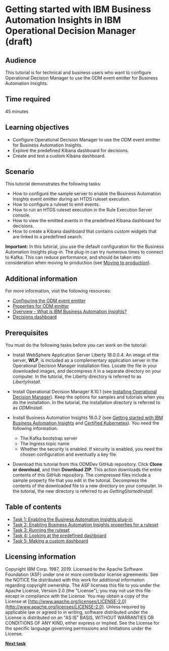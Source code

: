 # Getting started with IBM Business Automation Insights in IBM Operational Decision Manager (draft)

## Audience

This tutorial is for technical and business users who want to configure Operational Decision Manager to use the ODM event emitter for Business Automation Insights. 

## Time required

45 minutes

## Learning objectives

-   Configure Operational Decision Manager to use the ODM event emitter for Business Automation Insights.
-   Explore the predefined Kibana dashboard for decisions.
-   Create and test a custom Kibana dashboard.

## Scenario

This tutorial demonstrates the following tasks:

-  How to configure the sample server to enable the Business Automation Insights event emitter during an HTDS ruleset execution. 
-  How to configure a ruleset to emit events.
-  How to run an HTDS ruleset execution in the Rule Execution Server console.
-  How to view the emitted events in the predefined Kibana dashboard for decisions. 
-  How to create a Kibana dashboard that contains custom widgets that are linked to a predefined search.

**Important:** In this tutorial, you use the default configuration for the Business Automation Insights plug-in. The plug-in can try numerous times to connect to Kafka. This can reduce performance, and should be taken into consideration when moving to production (see [Moving to production](https://www.ibm.com/support/knowledgecenter/SSYHZ8_18.0.x/com.ibm.dba.bai/topics/tsk_bai_moving_to_prod.html)).

## Additional information

For more information, visit the following resources:

-   [Configuring the ODM event emitter](https://www.ibm.com/support/knowledgecenter/SSQP76_8.10.x/com.ibm.odm.distrib.config/topics/con_config_bai.html)
-   [Properties for ODM emitter](https://www.ibm.com/support/knowledgecenter/SSQP76_8.10.x/com.ibm.odm.dserver.rules.res.console/topics/con_rescons_rs_prop_bai.html)
-   [Overview - What is IBM Business Automation Insights?](https://www.ibm.com/support/knowledgecenter/SSYHZ8_18.0.x/com.ibm.dba.bai/topics/con_bai_overview.html)
-   [Decisions dashboard](https://www.ibm.com/support/knowledgecenter/SSYHZ8_18.0.x/com.ibm.dba.bai/topics/con_bai_odm_dashboards.html)

## Prerequisites
You must do the following tasks before you can work on the tutorial:
-   Install WebSphere Application Server Liberty 18.0.0.4. An image of the server, **WLP**, is included as a complementary application server in the Operational Decision Manager installation files. Locate the file in your downloaded images, and decompress it in a separate directory on your computer. In the tutorial, the Liberty directory is referred to as *LibertyInstall*.
-   Install Operational Decision Manager 8.10.1 (see [Installing Operational Decision Manager](https://www.ibm.com/support/knowledgecenter/SSQP76_8.10.x/com.ibm.odm.distrib.install/topics/odm_distrib_install.html)). Keep the options for samples and tutorials when you do the installation. In the tutorial, the installation directory is referred to as *ODMInstall*.
-   Install Business Automation Insights 18.0.2 (see [Getting started with IBM Business Automation Insights](https://www.ibm.com/support/knowledgecenter/SSYHZ8_18.0.x/com.ibm.dba.bai/topics/tut_getting_started.html) and [Certified Kubernetes](https://github.com/cncf/k8s-conformance)). You need the following information:

    -   The Kafka bootstrap server
    -   The Ingress topic name
    -   Whether the security is enabled. If security is enabled, you need the chosen configuration and eventually a key file.
    
-   Download this tutorial from this ODMDev GitHub repository. Click **Clone or download**, and then **Download ZIP**. This action downloads the entire contents of this GitHub repository. The compressed files include a sample property file that you edit in the tutorial. Decompress the contents of the downloaded file to a new directory on your computer. In the tutorial, the new directory is referred to as *GettingStartedInstall*.

## Table of contents

-   [Task 1: Enabling the Business Automation Insights plug-in](gs_topics/tut_bai_gs_enable_lsn.md)
-   [Task 2: Enabling Business Automation Insights properties for a ruleset](gs_topics/tut_bai_gs_prop_ruleset_lsn.md)
-   [Task 3: Running the ruleset](gs_topics/tut_bai_gs_emit_lsn.md)
-   [Task 4: Looking at the predefined dashboard](gs_topics/tut_bai_gs_dashboard_lsn.md)
-   [Task 5: Making a custom dashboard](gs_topics/tut_bai_gs_custom_lsn.md)

## Licensing information

Copyright IBM Corp. 1987, 2019. Licensed to the Apache Software Foundation \(ASF\) under one or more contributor license agreements. See the NOTICE file distributed with this work for additional information regarding copyright ownership. The ASF licenses this file to you under the Apache License, Version 2.0 \(the "License"\); you may not use this file except in compliance with the License. You may obtain a copy of the License at [http://www.apache.org/licenses/LICENSE-2.0](http://www.apache.org/licenses/LICENSE-2.0). Unless required by applicable law or agreed to in writing, software distributed under the License is distributed on an "AS IS" BASIS, WITHOUT WARRANTIES OR CONDITIONS OF ANY KIND, either express or implied. See the License for the specific language governing permissions and limitations under the License.

[**Next task**](gs_topics/tut_bai_gs_enable_lsn.md)
